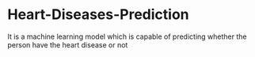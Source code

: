 # Heart-Diseases-Prediction
It is a machine learning model which is capable of predicting  whether the person have the heart disease or not
